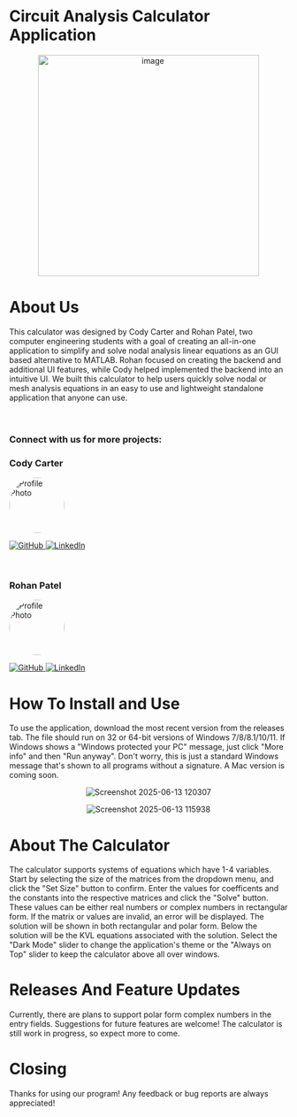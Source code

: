 # Circuit Analysis Calculator Application

<div align="center">
  <img src="https://github.com/user-attachments/assets/8b3eb796-ddbb-44cc-a87c-1832e1726443" alt="image" width="400">
</div>

# About Us
This calculator was designed by Cody Carter and Rohan Patel, two computer engineering students with a goal of creating an all-in-one application to simplify and solve nodal analysis linear equations as an GUI based alternative to MATLAB.
Rohan focused on creating the backend and additional UI features, while Cody helped implemented the backend into an intuitive UI. We built this calculator to help users quickly solve nodal or mesh analysis equations in an easy to use and lightweight standalone application that anyone can use. 
<br/>
<br/>
<br/>
### Connect with us for more projects:
<div align="Left">
  <h3>Cody Carter</h3>
  <img src="https://github.com/user-attachments/assets/2808f0ad-6c56-464c-abdd-6ece9a4be026" alt="Profile Photo" width="100" style="border-radius:50%">
  <p>
    <a href="https://github.com/codycarter1763">
      <img src="https://img.shields.io/badge/GitHub-181717?style=for-the-badge&logo=github&logoColor=white" alt="GitHub">
    </a>
    <a href="https://www.linkedin.com/in/cody-carter-a8a747293/">
      <img src="https://img.shields.io/badge/LinkedIn-0077B5?style=for-the-badge&logo=linkedin&logoColor=white" alt="LinkedIn">
    </a>
  </p>
</div>

<br/>

<div align="Left">
  <h3>Rohan Patel</h3>
  <img src="https://github.com/user-attachments/assets/3a4125b1-9be2-477c-8c1a-5b18cee2ed93" alt="Profile Photo" width="100" style="border-radius:50%">
  <p>
    <a href="https://github.com/immmadeus">
      <img src="https://img.shields.io/badge/GitHub-181717?style=for-the-badge&logo=github&logoColor=white" alt="GitHub">
    </a>
    <a href="https://www.linkedin.com/in/rohan-patel-15a211256/">
      <img src="https://img.shields.io/badge/LinkedIn-0077B5?style=for-the-badge&logo=linkedin&logoColor=white" alt="LinkedIn">
    </a>
  </p>
</div>

# How To Install and Use
To use the application, download the most recent version from the releases tab. The file should run on 32 or 64-bit versions of Windows 7/8/8.1/10/11. If Windows shows a "Windows protected your PC" message, just click "More info" and then "Run anyway". Don't worry, this is just a standard Windows message that's shown to all programs without a signature. A Mac version is coming soon.

<div align="center">
  
![Screenshot 2025-06-13 120307](https://github.com/user-attachments/assets/80274084-cba3-4ad7-8169-8e9b9ddd5508)

![Screenshot 2025-06-13 115938](https://github.com/user-attachments/assets/a1edfd12-106a-4a48-bd6f-ae992554d1a4)

</div>

# About The Calculator

The calculator supports systems of equations which have 1-4 variables. Start by selecting the size of the matrices from the dropdown menu, and click the "Set Size" button to confirm. Enter the values for coefficents and the constants into the respective matrices and click the "Solve" button.
These values can be either real numbers or complex numbers in rectangular form. If the matrix or values are invalid, an error will be displayed.
The solution will be shown in both rectangular and polar form. Below the solution will be the KVL equations associated with the solution.
Select the "Dark Mode" slider to change the application's theme or the "Always on Top" slider to keep the calculator above all over windows.

# Releases And Feature Updates

Currently, there are plans to support polar form complex numbers in the entry fields. Suggestions for future features are welcome! The calculator is still work in progress, so expect more to come.

# Closing

Thanks for using our program! Any feedback or bug reports are always appreciated!
